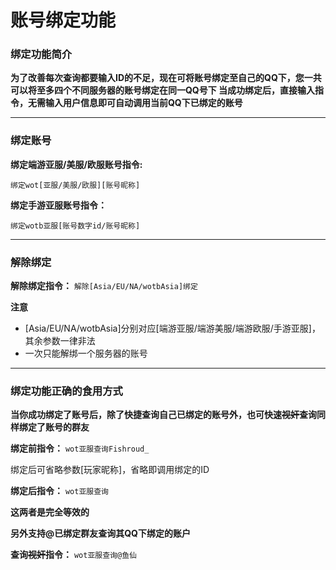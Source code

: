 ﻿# 账号绑定功能

### 绑定功能简介
**为了改善每次查询都要输入ID的不足，现在可将账号绑定至自己的QQ下，您一共可以将至多四个不同服务器的账号绑定在同一QQ号下 
当成功绑定后，直接输入指令，无需输入用户信息即可自动调用当前QQ下已绑定的账号**

***

### 绑定账号
**绑定端游亚服/美服/欧服账号指令:**

```绑定wot[亚服/美服/欧服][账号昵称]```

**绑定手游亚服账号指令：**

```绑定wotb亚服[账号数字id/账号昵称]``` 

***
### 解除绑定
**解除绑定指令：**
``` 解除[Asia/EU/NA/wotbAsia]绑定 ```

**注意**  
* [Asia/EU/NA/wotbAsia]分别对应[端游亚服/端游美服/端游欧服/手游亚服]，其余参数一律非法
* 一次只能解绑一个服务器的账号

***
### 绑定功能正确的食用方式
**当你成功绑定了账号后，除了快捷查询自己已绑定的账号外，也可快速~~视奸~~查询同样绑定了账号的群友**

**绑定前指令：**
```wot亚服查询Fishroud_```

绑定后可省略参数[玩家昵称]，省略即调用绑定的ID

**绑定后指令：**
```wot亚服查询```

**这两者是完全等效的**

**另外支持@已绑定群友查询其QQ下绑定的账户**

**查询~~视奸~~指令：**
```wot亚服查询@鱼仙 ```